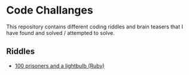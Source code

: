 # Code Challanges

This repository contains different coding riddles and brain teasers that I have
found and solved / attempted to solve.

## Riddles

* [100 prisoners and a lightbulb (Ruby)](100_prisoners_and_a_lightbulb)
